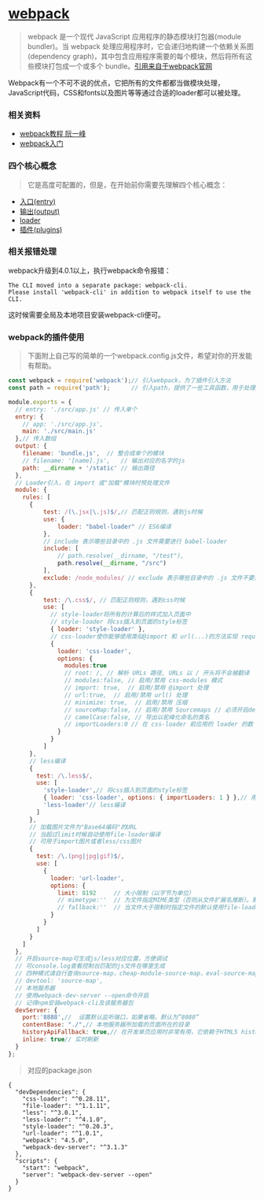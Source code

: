 # [webpack](https://www.webpackjs.com/)
> webpack 是一个现代 JavaScript 应用程序的静态模块打包器(module bundler)。当 webpack 处理应用程序时，它会递归地构建一个依赖关系图(dependency graph)，其中包含应用程序需要的每个模块，然后将所有这些模块打包成一个或多个 bundle。[引用来自于webpack官网](hhttps://www.webpackjs.com/concepts/)

Webpack有一个不可不说的优点，它把所有的文件都都当做模块处理，JavaScript代码，CSS和fonts以及图片等等通过合适的loader都可以被处理。

### 相关资料
- [webpack教程 阮一峰](https://github.com/ruanyf/webpack-demos)
- [webpack入门](https://segmentfault.com/a/1190000006178770)

### 四个核心概念
> 它是高度可配置的，但是，在开始前你需要先理解四个核心概念：
- [入口(entry)](https://www.webpackjs.com/concepts/#%E5%85%A5%E5%8F%A3-entry-)
- [输出(output)](https://www.webpackjs.com/concepts/#%E5%87%BA%E5%8F%A3-output-)
- [loader](https://www.webpackjs.com/concepts/#loader)
- [插件(plugins)](https://www.webpackjs.com/concepts/#%E6%8F%92%E4%BB%B6-plugins-)

### 相关报错处理

webpack升级到4.0.1以上，执行webpack命令报错：
```
The CLI moved into a separate package: webpack-cli.
Please install 'webpack-cli' in addition to webpack itself to use the CLI.
```
这时候需要全局及本地项目安装webpack-cli便可。


### webpack的插件使用
> 下面附上自己写的简单的一个webpack.config.js文件，希望对你的开发能有帮助。

```js
const webpack = require('webpack');// 引入webpack，为了插件引入方法
const path = require('path');      // 引入path，提供了一些工具函数，用于处理文件与目录的路径

module.exports = {
  // entry: './src/app.js' // 传入单个
  entry: {
    // app: './src/app.js',
    main: './src/main.js'
  },// 传入数组
  output: {
    filename: 'bundle.js',  // 整合成单个的模块
    // filename: '[name].js',   // 输出对应的名字的js
    path: __dirname + '/static' // 输出路径
  },
  // Loader引入，在 import 或"加载"模块时预处理文件
  module: {
    rules: [
      {
          test: /(\.jsx|\.js)$/,// 匹配正则规则，遇到js时候
          use: {
              loader: "babel-loader" // ES6编译
          },
          // include 表示哪些目录中的 .js 文件需要进行 babel-loader
          include: [
              // path.resolve(__dirname, "/test"),
              path.resolve(__dirname, "/src")
          ],
          exclude: /node_modules/ // exclude 表示哪些目录中的 .js 文件不要进行 babel-loader
      },
      {
          test: /\.css$/, // 匹配正则规则，遇到css时候
          use: [
            // style-loader将所有的计算后的样式加入页面中
            // style-loader 将css插入到页面的style标签 
            { loader: 'style-loader' },
            // css-loader使你能够使用类似@import 和 url(...)的方法实现 require()的功能
            {
              loader: 'css-loader',
              options: {
                modules:true
                // root: /, // 解析 URLs 路径, URLs 以 / 开头将不会被翻译
                // modules:false, // 启用/禁用 css-modules 模式
                // import: true,  // 启用/禁用 @import 处理
                // url:true,  // 启用/禁用 url() 处理
                // minimize: true,  // 启用/禁用 压缩
                // sourceMap:false, // 启用/禁用 Sourcemaps // 必须开启devtool的 'source-map' 或者 'inline-source-map'
                // camelCase:false, // 导出以驼峰化命名的类名
                // importLoaders:0 // 在 css-loader 前应用的 loader 的数
              }
            }
          ]
      },
      // less编译
      {
        test: /\.less$/,
        use: [
          'style-loader',// 将css插入到页面的style标签 
          { loader: 'css-loader', options: { importLoaders: 1 } },// 用类似@import 和 url(...)的方法实现 require()的功能
          'less-loader'// less编译
        ]
      },
      // 加载图片文件为"Base64编码"的URL
      // 当超过limit时候自动使用file-loader编译
      // 可用于import图片或者less/css图片
      {
        test: /\.(png|jpg|gif)$/,
        use: [
          {
            loader: 'url-loader',
            options: {
              limit: 8192     // 大小限制（以字节为单位）
              // mimetype:''  // 为文件指定MIME类型（否则从文件扩展名推断）。默认为extname  
              // fallback:''  // 当文件大于限制时指定文件的默认使用file-loader（以字节为单位）
            }
          }
        ]
      }
    ]
  },
  // 开启source-map可生成js/less对应位置，方便调试
  // 可console.log查看控制台匹配的js文件在哪里生成
  // 四种模式请自行查询source-map，cheap-module-source-map，eval-source-map，cheap-module-eval-source-map
  // devtool: 'source-map',
  // 本地服务器
  // 使用webpack-dev-server --open命令开启
  // 记得npm安装webpack-cli及该服务器包
  devServer: {
    port:'8888',//  设置默认监听端口，如果省略，默认为”8080“
    contentBase: "./",// 本地服务器所加载的页面所在的目录
    historyApiFallback: true,// 在开发单页应用时非常有用，它依赖于HTML5 history API，如果设置为true，所有的跳转将指向index.html
    inline: true// 实时刷新
  }
};

```
> 对应的package.json

```
{
  "devDependencies": {
    "css-loader": "^0.28.11",
    "file-loader": "^1.1.11",
    "less": "^3.0.1",
    "less-loader": "^4.1.0",
    "style-loader": "^0.20.3",
    "url-loader": "^1.0.1",
    "webpack": "4.5.0",
    "webpack-dev-server": "^3.1.3"
  },
  "scripts": {
    "start": "webpack",
    "server": "webpack-dev-server --open"
  }
}

```